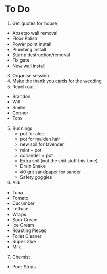 # To Do

1. Get quotes for house
  - Absetso wall removal
  - Floor Polish
  - Power point install
  - Plumbing Install
  - Stump destruction/removal
  - Fix gate
  - New wall install
3. Organise session
1. Make the thank you cards for the wedding
4. Reach out
  - Brandon
  - Will
  - Smilie
  - Connor
  - Tom
5. Bunnings
	- pot for aloe
	- pot for maiden hair
	- new soil for lavender
	- mint + pot
	- coriander + pot
	- Extra soil (not the shit stuff this time)
	- Drain Snake
	- 40 grit sandpaper for sander
	- Safety goggles
6. Aldi
  - Tuna
  - Tomato
  - Cucumber
  - Lettuce
  - Wraps
  - Sour Cream
  - Ice Cream
  - Roasting Pieces
  - Toilet Cleaner
  - Super Glue
  - Milk
7. Chemist
  - Pore Strips
